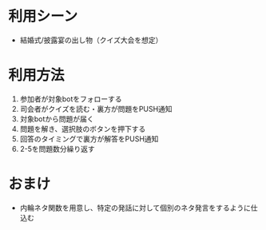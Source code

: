 

# 利用シーン
- 結婚式/披露宴の出し物（クイズ大会を想定）

# 利用方法
1. 参加者が対象botをフォローする
2. 司会者がクイズを読む・裏方が問題をPUSH通知
3. 対象botから問題が届く
4. 問題を解き、選択肢のボタンを押下する
5. 回答のタイミングで裏方が解答をPUSH通知
6. 2-5を問題数分繰り返す

# おまけ
- 内輪ネタ関数を用意し、特定の発話に対して個別のネタ発言をするように仕込む
